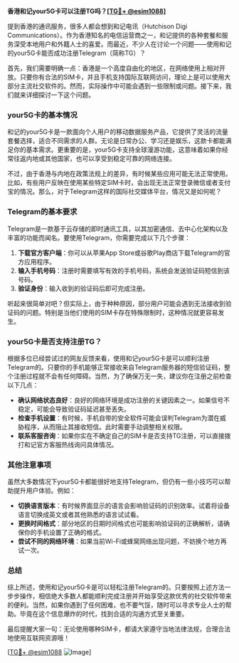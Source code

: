 **香港和记your5G卡可以注册TG吗？[[TG💪+ @esim1088](https://t.me/s/esim1088)]**

提到香港的通讯服务，很多人都会想到和记电讯（Hutchison Digi Communications）。作为香港知名的电信运营商之一，和记提供的各种套餐和服务深受本地用户和外籍人士的喜爱。而最近，不少人在讨论一个问题——使用和记的your5G卡能否成功注册Telegram（简称TG）？

首先，我们需要明确一点：香港是一个高度自由化的地区，在网络使用上相对开放。只要你有合法的SIM卡，并且手机支持国际互联网访问，理论上是可以使用大部分主流社交软件的。然而，实际操作中可能会遇到一些限制或问题。接下来，我们就来详细探讨一下这个问题。

### your5G卡的基本情况

和记的your5G卡是一款面向个人用户的移动数据服务产品，它提供了灵活的流量套餐选择，适合不同需求的人群。无论是日常办公、学习还是娱乐，这款卡都能满足你的基本需求。更重要的是，your5G卡支持全球漫游功能，这意味着如果你经常往返内地或其他国家，也可以享受到稳定可靠的网络连接。

不过，由于香港与内地在政策法规上的差异，有时候某些应用可能无法正常使用。比如，有些用户反映在使用某些特定SIM卡时，会出现无法正常登录微信或者支付宝的情况。那么，对于Telegram这样的国际社交媒体平台，情况又是如何呢？

### Telegram的基本要求

Telegram是一款基于云存储的即时通讯工具，以其加密通信、去中心化架构以及丰富的功能而闻名。要使用Telegram，你需要完成以下几个步骤：

1. **下载官方客户端**：你可以从苹果App Store或谷歌Play商店下载Telegram的官方应用程序。
2. **输入手机号码**：注册时需要填写有效的手机号码，系统会发送验证码短信到该号码。
3. **验证身份**：输入收到的验证码后即可完成注册。

听起来很简单对吧？但实际上，由于种种原因，部分用户可能会遇到无法接收到验证码的问题。特别是当他们使用的SIM卡存在特殊限制时，这种情况就更容易发生。

### your5G卡是否支持注册TG？

根据多位已经尝试过的网友反馈来看，使用和记your5G卡是可以顺利注册Telegram的。只要你的手机能够正常接收来自Telegram服务器的短信验证码，整个注册过程就不会有任何障碍。当然，为了确保万无一失，建议你在注册之前检查以下几点：

- **确认网络状态良好**：良好的网络环境是成功注册的关键因素之一。如果信号不稳定，可能会导致验证码延迟甚至丢失。
- **检查手机设置**：有时候，手机自带的安全软件可能会误判Telegram为潜在威胁程序，从而阻止其接收短信。此时需要手动调整相关权限。
- **联系客服咨询**：如果你实在不确定自己的SIM卡是否支持TG注册，可以直接拨打和记官方客服热线询问具体情况。

### 其他注意事项

虽然大多数情况下your5G卡都能很好地支持Telegram，但仍有一些小技巧可以帮助提升用户体验。例如：

- **切换语言版本**：有时候界面显示的语言会影响验证码的识别效率。试着将设备语言切换成英文或者其他熟悉的语言试试看。
- **更换时间格式**：部分地区的日期时间格式也可能影响验证码的正确解析，请确保你的手机设置了正确的格式。
- **尝试不同的网络环境**：如果当前Wi-Fi或蜂窝网络出现问题，不妨换个地方再试一次。

### 总结

综上所述，使用和记your5G卡是可以轻松注册Telegram的。只要按照上述方法一步步操作，相信绝大多数人都能顺利完成注册并开始享受这款优秀的社交软件带来的便利。当然，如果你遇到了任何困难，也不要气馁，随时可以寻求专业人士的帮助。毕竟在这个信息爆炸的时代，找到合适的沟通方式至关重要。

最后提醒大家一句：无论使用哪种SIM卡，都请大家遵守当地法律法规，合理合法地使用互联网资源哦！

[[TG💪+ @esim1088](https://t.me/s/esim1088) ![Image](https://i.postimg.cc/4NQfJmqS/Snipaste-2025-05-13-00-14-12.png)]